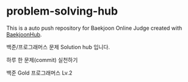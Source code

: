 # problem-solving-hub
This is a auto push repository for Baekjoon Online Judge created with [BaekjoonHub](https://github.com/BaekjoonHub/BaekjoonHub).

백준/프로그래머스 문제 Solution hub 입니다.

하루 한 문제(commit) 실천하기

백준 Gold
프로그래머스 Lv.2
